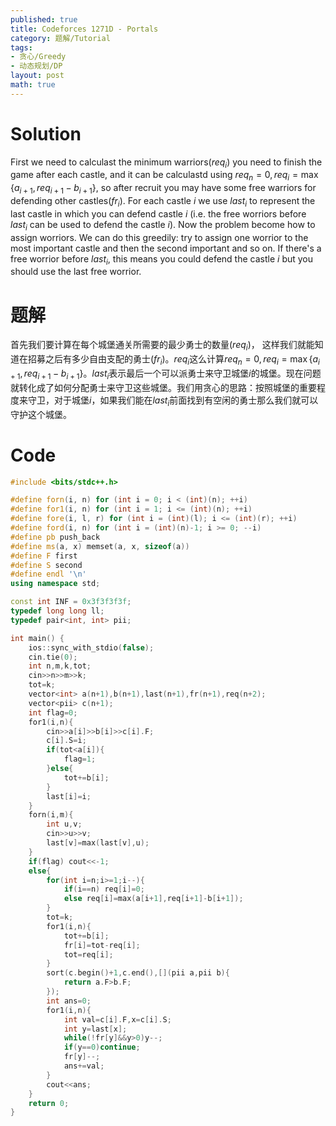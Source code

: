 ```yaml
---
published: true
title: Codeforces 1271D - Portals
category: 题解/Tutorial
tags: 
- 贪心/Greedy
- 动态规划/DP
layout: post
math: true
---
```

<!-- more -->
# Solution

First we need to calculast the minimum warriors($req_i$) you need to finish the game after each castle, and it can be calculastd using $req_n = 0, req_i = \max \{ a_{i+1} , req_{i+1} - b_{i+1} \}$, so after recruit you may have some free warriors for defending other castles($fr_i$). For each castle $i$ we use $last_i$ to represent the last castle in which you can defend castle $i$ (i.e. the free worriors before $last_i$ can be used to defend the castle $i$).
 Now the problem become how to assign worriors. We can do this greedily: try to assign one worrior to the most important castle and then the second important and so on. If there's a free worrior before $last_i$, this means you could defend the castle $i$ but you should use the last free worrior.

# 题解

首先我们要计算在每个城堡通关所需要的最少勇士的数量($req_i$)， 这样我们就能知道在招募之后有多少自由支配的勇士($fr_i$)。$req_i$这么计算$req_n = 0, req_i = \max \{ a_{i+1} , req_{i+1} - b_{i+1} \}$。$last_i$表示最后一个可以派勇士来守卫城堡$i$的城堡。现在问题就转化成了如何分配勇士来守卫这些城堡。我们用贪心的思路：按照城堡的重要程度来守卫，对于城堡$i$，如果我们能在$last_i$前面找到有空闲的勇士那么我们就可以守护这个城堡。

# Code
```cpp
#include <bits/stdc++.h>

#define forn(i, n) for (int i = 0; i < (int)(n); ++i)
#define for1(i, n) for (int i = 1; i <= (int)(n); ++i)
#define fore(i, l, r) for (int i = (int)(l); i <= (int)(r); ++i)
#define ford(i, n) for (int i = (int)(n)-1; i >= 0; --i)
#define pb push_back
#define ms(a, x) memset(a, x, sizeof(a))
#define F first
#define S second
#define endl '\n'
using namespace std;

const int INF = 0x3f3f3f3f;
typedef long long ll;
typedef pair<int, int> pii;

int main() {
    ios::sync_with_stdio(false);
    cin.tie(0);
	int n,m,k,tot;
    cin>>n>>m>>k;
    tot=k;
    vector<int> a(n+1),b(n+1),last(n+1),fr(n+1),req(n+2);
    vector<pii> c(n+1);
    int flag=0;
    for1(i,n){
        cin>>a[i]>>b[i]>>c[i].F;
        c[i].S=i;
        if(tot<a[i]){
            flag=1;
        }else{
            tot+=b[i];
        }
        last[i]=i;
    }
    forn(i,m){
        int u,v;
        cin>>u>>v;
        last[v]=max(last[v],u);
    }
    if(flag) cout<<-1;
    else{
        for(int i=n;i>=1;i--){
            if(i==n) req[i]=0;
            else req[i]=max(a[i+1],req[i+1]-b[i+1]);
        }
        tot=k;
        for1(i,n){
            tot+=b[i];
            fr[i]=tot-req[i];
            tot=req[i];
        }
        sort(c.begin()+1,c.end(),[](pii a,pii b){
            return a.F>b.F;
        });
        int ans=0;
        for1(i,n){
            int val=c[i].F,x=c[i].S;
            int y=last[x];
            while(!fr[y]&&y>0)y--;
            if(y==0)continue;
            fr[y]--;
            ans+=val; 
        }
        cout<<ans;
    }
    return 0;
}
```